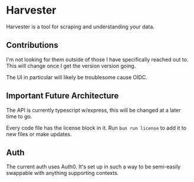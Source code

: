 # Harvester

Harvester is a tool for scraping and understanding your data.

## Contributions

I'm not looking for them outside of those I have specifically reached out to. This will change once I get the version
version going.

The UI in particular will likely be troublesome cause OIDC.

## Important Future Architecture

The API is currently typescript w/express, this will be changed at a later time to go.

Every code file has the license block in it. Run `bun run license` to add it to new files or make updates.

## Auth

The current auth uses Auth0. It's set up in such a way to be semi-easily swappable with anything supporting contexts.
